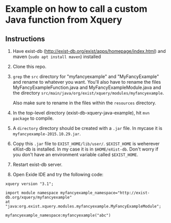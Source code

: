 # Example on how to call a custom Java function from Xquery

## Instructions

1. Have exist-db (http://exist-db.org/exist/apps/homepage/index.html) and maven (`sudo apt install maven`) installed
2. Clone this repo.
3. `grep` the `src` directory for "myfancyexample" and "MyFancyExample" and rename to whatever you want. You'll also have to rename the files MyFancyExampleFunction.java and MyFancyExampleModule.java and the directory `src/main/java/org/exist/xquery/modules/myfancyexample`.

   Also make sure to rename in the files within the `resources` directory.
4. In the top-level directory (exist-db-xquery-java-example), hit `mvn package` to compile.
5. A `directory` directory should be created with a `.jar` file. In mycase it is `myfancyexample-2015.10.29.jar`.
6. Copy this `.jar` file to `EXIST_HOME/lib/user/`. `$EXIST_HOME` is weherever eXist-db is installed. In my case it is in `$HOME/eXist-db`. Don't worry if you don't have an environment variable called `$EXIST_HOME`.
7. Restart exist-db server.
8. Open Exide IDE and try the following code:
```
xquery version "3.1";

import module namespace myfancyexample_namespace="http://exist-db.org/xquery/myfancyexample"
at "java:org.exist.xquery.modules.myfancyexample.MyFancyExampleModule";

myfancyexample_namespace:myfancyexample("abc")
```
